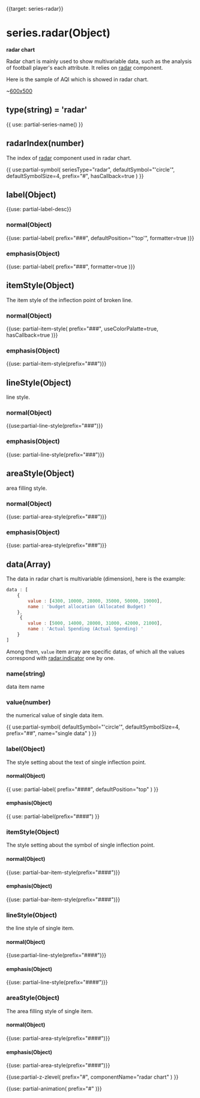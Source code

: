 {{target: series-radar}}

# series.radar(Object)

**radar chart**

Radar chart is mainly used to show multivariable data, such as the analysis of football player's each attribute. It relies on [radar](~radar) component.

Here is the sample of AQI which is showed in radar chart.

~[600x500](${galleryViewPath}radar-aqi&edit=1&reset=1)

## type(string) = 'radar'

{{ use: partial-series-name() }}

## radarIndex(number)

The index of [radar](~radar) component used in radar chart. 

{{ use:partial-symbol(
    seriesType="radar",
    defaultSymbol="'circle'",
    defaultSymbolSize=4,
    prefix="#",
    hasCallback=true
) }}

## label(Object)
{{use: partial-label-desc}}
### normal(Object)
{{use: partial-label(
    prefix="###",
    defaultPosition="'top'",
    formatter=true
)}}
### emphasis(Object)
{{use: partial-label(
    prefix="###",
    formatter=true
)}}

## itemStyle(Object)
The item style of the inflection point of broken line. 
### normal(Object)
{{use: partial-item-style(
    prefix="###",
    useColorPalatte=true,
    hasCallback=true
)}}
### emphasis(Object)
{{use: partial-item-style(prefix="###")}}

## lineStyle(Object)
line style.
### normal(Object)
{{use:partial-line-style(prefix="###")}}
### emphasis(Object)
{{use: partial-line-style(prefix="###")}}

## areaStyle(Object)
area filling style.
### normal(Object)
{{use: partial-area-style(prefix="###")}}
### emphasis(Object)
{{use: partial-area-style(prefix="###")}}


## data(Array)

The data in radar chart is multivariable (dimension), here is the example: 

```js
data : [
    {
        value : [4300, 10000, 28000, 35000, 50000, 19000],
        name : 'budget allocation (Allocated Budget) '
    },
     {
        value : [5000, 14000, 28000, 31000, 42000, 21000],
        name : 'Actual Spending (Actual Spending) '
    }
]
```

Among them, `value` item array are specific datas, of which all the values correspond with [radar.indicator](~radar.indicator) one by one.   

### name(string)
data item name

### value(number)
the numerical value of single data item.     

{{ use:partial-symbol(
    defaultSymbol="'circle'",
    defaultSymbolSize=4,
    prefix="##",
    name="single data"
) }}

### label(Object)
The style setting about the text of single inflection point.
#### normal(Object)
{{ use: partial-label(
    prefix="####",
    defaultPosition="top"
) }}
#### emphasis(Object)
{{ use: partial-label(prefix="####") }}

### itemStyle(Object)
The style setting about the symbol of single inflection point.
#### normal(Object)
{{use: partial-bar-item-style(prefix="####")}}
#### emphasis(Object)
{{use: partial-bar-item-style(prefix="####")}}

### lineStyle(Object)
the line style of single item.
#### normal(Object)
{{use:partial-line-style(prefix="####")}}
#### emphasis(Object)
{{use: partial-line-style(prefix="####")}}

### areaStyle(Object)
The area filling style of single item. 
#### normal(Object)
{{use: partial-area-style(prefix="####")}}
#### emphasis(Object)
{{use: partial-area-style(prefix="####")}}


{{use:partial-z-zlevel(
    prefix="#",
    componentName="radar chart"
) }}

{{use: partial-animation(
    prefix="#"
)}}